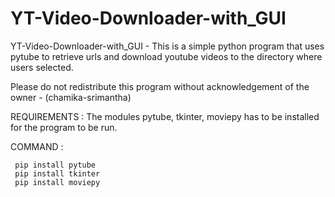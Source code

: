 # YT-Video-Downloader-with_GUI

YT-Video-Downloader-with_GUI - This is a simple python program that uses pytube to retrieve urls and download youtube videos to the directory where users selected. 

Please do not redistribute this program without acknowledgement of the owner - (chamika-srimantha)

REQUIREMENTS : The modules pytube, tkinter, moviepy has to be installed for the program to be run.

COMMAND : 

     pip install pytube
     pip install tkinter
     pip install moviepy
     

